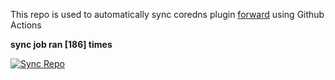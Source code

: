This repo is used to automatically sync coredns plugin [forward](https://github.com/QZLin/forward) using Github Actions

**sync job ran [186] times**

[![Sync Repo](https://github.com/QZLin/coredns-extract/actions/workflows/sync.yaml/badge.svg)](https://github.com/QZLin/coredns-extract/actions/workflows/sync.yaml)

